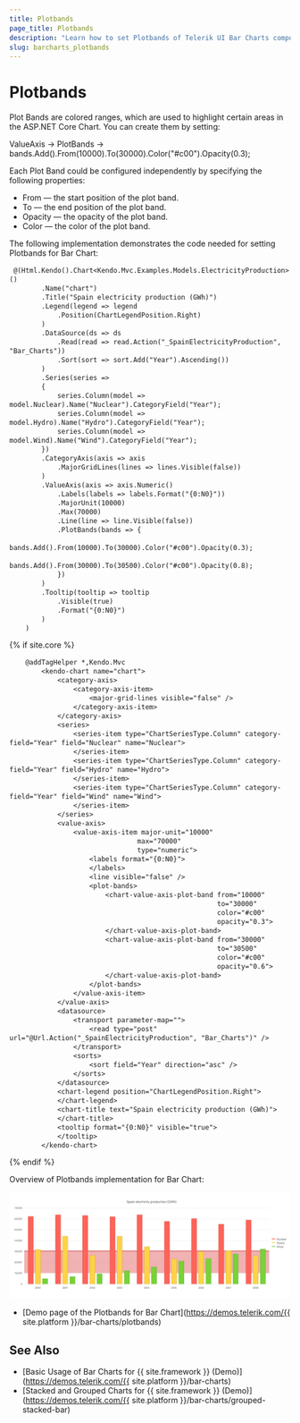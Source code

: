 ```yaml
---
title: Plotbands
page_title: Plotbands
description: "Learn how to set Plotbands of Telerik UI Bar Charts component for {{ site.framework }}."
slug: barcharts_plotbands
---
```


# Plotbands

Plot Bands are colored ranges, which are used to highlight certain areas in the ASP.NET Core Chart. You can create them by setting:

ValueAxis -> PlotBands -> bands.Add().From(10000).To(30000).Color("#c00").Opacity(0.3);

Each Plot Band could be configured independently by specifying the following properties:

* From — the start position of the plot band.
* To — the end position of the plot band.
* Opacity — the opacity of the plot band.
* Color — the color of the plot band.

The following implementation demonstrates the code needed for setting Plotbands for Bar Chart:

```HtmlHelper
 @(Html.Kendo().Chart<Kendo.Mvc.Examples.Models.ElectricityProduction>()
        .Name("chart")
        .Title("Spain electricity production (GWh)")
        .Legend(legend => legend
            .Position(ChartLegendPosition.Right)
        )
        .DataSource(ds => ds
            .Read(read => read.Action("_SpainElectricityProduction", "Bar_Charts"))
            .Sort(sort => sort.Add("Year").Ascending())
        )
        .Series(series =>
        {
            series.Column(model => model.Nuclear).Name("Nuclear").CategoryField("Year");
            series.Column(model => model.Hydro).Name("Hydro").CategoryField("Year");
            series.Column(model => model.Wind).Name("Wind").CategoryField("Year");
        })
        .CategoryAxis(axis => axis
            .MajorGridLines(lines => lines.Visible(false))
        )
        .ValueAxis(axis => axis.Numeric()
            .Labels(labels => labels.Format("{0:N0}"))
            .MajorUnit(10000)
            .Max(70000)
            .Line(line => line.Visible(false))
            .PlotBands(bands => {
                bands.Add().From(10000).To(30000).Color("#c00").Opacity(0.3);
                bands.Add().From(30000).To(30500).Color("#c00").Opacity(0.8);
            })
        )
        .Tooltip(tooltip => tooltip
            .Visible(true)
            .Format("{0:N0}")
        )
    ) 
```
{% if site.core %}
```TagHelper
    @addTagHelper *,Kendo.Mvc
        <kendo-chart name="chart">
            <category-axis>
                <category-axis-item>
                    <major-grid-lines visible="false" />
                </category-axis-item>
            </category-axis>
            <series>
                <series-item type="ChartSeriesType.Column" category-field="Year" field="Nuclear" name="Nuclear">
                </series-item>
                <series-item type="ChartSeriesType.Column" category-field="Year" field="Hydro" name="Hydro">
                </series-item>
                <series-item type="ChartSeriesType.Column" category-field="Year" field="Wind" name="Wind">
                </series-item>
            </series>
            <value-axis>
                <value-axis-item major-unit="10000"
                                max="70000"
                                type="numeric">
                    <labels format="{0:N0}">
                    </labels>
                    <line visible="false" />
                    <plot-bands>
                        <chart-value-axis-plot-band from="10000"
                                                    to="30000"
                                                    color="#c00"
                                                    opacity="0.3">
                        </chart-value-axis-plot-band>
                        <chart-value-axis-plot-band from="30000"
                                                    to="30500"
                                                    color="#c00"
                                                    opacity="0.6">
                        </chart-value-axis-plot-band>
                    </plot-bands>
                </value-axis-item>
            </value-axis>
            <datasource>
                <transport parameter-map="">
                    <read type="post" url="@Url.Action("_SpainElectricityProduction", "Bar_Charts")" />
                </transport>
                <sorts>
                    <sort field="Year" direction="asc" />
                </sorts>
            </datasource>
            <chart-legend position="ChartLegendPosition.Right">
            </chart-legend>
            <chart-title text="Spain electricity production (GWh)">
            </chart-title>
            <tooltip format="{0:N0}" visible="true">
            </tooltip>
        </kendo-chart>
```
{% endif %}

Overview of Plotbands implementation for Bar Chart:

![Plotbands](images/plotbands.png)

* [Demo page of the Plotbands for Bar Chart](https://demos.telerik.com/{{ site.platform }}/bar-charts/plotbands)

## See Also
* [Basic Usage of Bar Charts for {{ site.framework }} (Demo)](https://demos.telerik.com/{{ site.platform }}/bar-charts)
* [Stacked and Grouped Charts for {{ site.framework }} (Demo)](https://demos.telerik.com/{{ site.platform }}/bar-charts/grouped-stacked-bar)

